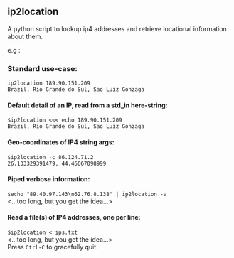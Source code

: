 ## ip2location
A python script to lookup ip4 addresses and retrieve locational information about them. 

e.g : 

### Standard use-case: 
  `ip2location 189.90.151.209`<br/>
  `Brazil, Rio Grande do Sul, Sao Luiz Gonzaga`
  
#### Default detail of an IP, read from a std_in here-string:
`$ip2location <<< echo 189.90.151.209`<br/>
`Brazil, Rio Grande do Sul, Sao Luiz Gonzaga`

#### Geo-coordinates of IP4 string args:
  `$ip2location -c 86.124.71.2`<br/>
  `26.133329391479, 44.46667098999`

#### Piped verbose information:
`$echo "89.40.97.143\n62.76.8.138" | ip2location -v`<br/>
<...too long, but you get the idea...>

#### Read a file(s) of IP4 addresses, one per line:
  `$ip2location < ips.txt`<br/>
  <...too long, but you get the idea...><br/>
  Press `Ctrl-C` to gracefully quit.  

